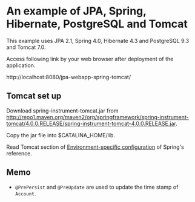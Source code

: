 An example of JPA, Spring, Hibernate, PostgreSQL and Tomcat
============
This example uses JPA 2.1, Spring 4.0, Hibernate 4.3 and PostgreSQL 9.3 and Tomcat 7.0.

Access following link by your web browser after deployment of the application.

http://localhost:8080/jpa-webapp-spring-tomcat/

## Tomcat set up

Download spring-instrument-tomcat.jar from http://repo1.maven.org/maven2/org/springframework/spring-instrument-tomcat/4.0.0.RELEASE/spring-instrument-tomcat-4.0.0.RELEASE.jar.

Copy the jar file into $CATALINA_HOME/lib.

Read Tomcat section of [Environment-specific configuration](http://docs.spring.io/spring/docs/4.0.0.RELEASE/spring-framework-reference/htmlsingle/#aop-aj-ltw-environments) of Spring's reference.

## Memo
 * `@PrePersist` and `@PreUpdate` are used to update the time stamp of `Account`.
